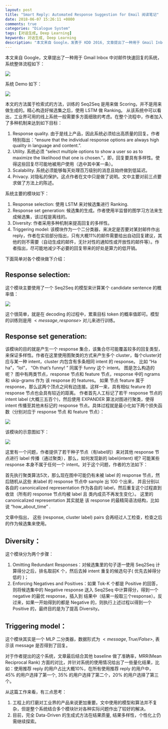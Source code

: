 ```yaml
---
layout: post
title: "Smart Reply: Automated Response Suggestion for Email 阅读笔记"
date: 2018-06-07 15:26:11 +0800
comments: true
categories: "Dialogue System"
tags: [对话生成, Deep Learning]
keywords: 对话生成, Deep Learning
description: "本文来自 Google，发表于 KDD 2016, 文章提出了一种用于 Gmail Inbox 中对邮件快速回复的系统."
---
```


本文来自 Google，文章提出了一种用于 Gmail Inbox 中对邮件快速回复的系统，系统整体流程如下：

![](https://ws2.sinaimg.cn/large/006tKfTcly1fs2ne0s8bwj30ey0iowge.jpg)

系统 Demo 如下：

![](https://ws2.sinaimg.cn/large/006tKfTcly1fs2neyoxn0j309r0hd40o.jpg)

本文的方法属于检索式的方法，训练的 Seq2Seq 是用来做 Scoring，并不是用来做生成的。精心构造好候选集之后，使用 LSTM 做 Ranking。
从该系统中可以看出，工业界可用的线上系统一般需要多方面细致的考虑。在整个流程中，作者加入了多种机制来达到如下目标：

1. Response quality. 由于是线上产品，因此系统必须给出高质量的回复。作者特别指出：“ensure that the individual response options are always high quality in language and content.”.
2. Utility. 系统必须 “select multiple options to show a user so as to maximize the likelihood that one is chosen.”，即，回复要具有多样性。使得这些回复尽可能地被用户使用（选中其中某一条）。
3. Scalability. 系统必须能够每天处理百万级别的消息且始终做到低延迟。
4. Privacy. 对隐私的保护。这点作者在文中只是做了说明。文中主要对前三点要求做了方法上的陈述。

系统主要的模块如下：

1. Response selection: 使用 LSTM 来对候选集进行 Ranking. 
2. Response set generation: 候选集的生成。作者使用半监督的图学习方法来生成候选集，该过程是离线的。
3. Diversity: 作者采用多种机制来提高回复的多样性。
4. Triggering model: 该模块作为一个二分类器，来决定是否要对某封邮件作出 reply，作者在实验部分指出，只有大概11%的邮件需要给出自动回复建议，其他的则不需要（自动生成的邮件，无针对性的通知性或开放性的邮件等）。作者指出，尽可能地减少不必要的回复带来的好处是算力的低开销。

下面简单对各个模块做下介绍：

## Response selection:
这个模块主要使用了一个 Seq2Seq 的模型来计算某个 candidate sentence 的概率值：

![](https://ws1.sinaimg.cn/large/006tKfTcly1fs2ngcgasfj30ct020aa2.jpg)

这个很简单，就是在 decoding 的过程中，累乘目标 token 的概率值即可。模型的训练则是用 $<message, response>$ 对儿来进行训练。

## Response set generation:
该模块的目的就是产生一个 response 集合，该集合尽可能覆盖较多的回复类型，来保证多样性。作者在这里使用图聚类的方式来产生多个 cluster，每个cluster对应与某一种 intent，cluster 内包含有多条相同 intent 的 response。 比如 “Ha ha”，“lol”， “Oh that’s funny! ” 同属于 funny 这个 intent。
图是怎么构造的呢？ 图中有两类节点，response 节点和 feature 节点，response 中的 ngrams 和 skip-grams 作为 该 response 的 features。
如果 节点 feature 属于 response，那么这两个顶点之间有边连接。这样一来，具有相似 feature 的 response 节点也会具有较近的距离。
作者首先人工标记了若干 response 节点的 intent label (大概三五百个)，然后使用 EXPANDER 算法对图进行聚类，使得 intent 传播至其他未标记的 response 节点。具体过程就是最小化如下两个损失函数（分别对应于 response 节点 和 feature 节点）：

![](https://ws4.sinaimg.cn/large/006tKfTcly1fs2nhcfiu1j30ch0ctwhs.jpg)

该模块的示意图如下：

![](https://ws1.sinaimg.cn/large/006tKfTcly1fs2nfv0isdj30mr0b6gob.jpg)

这里有一个问题，作者提供了若干种子节点（有label的）来对其他 response 节点进行 label 传播（通过聚类），那么，如何发现新的 label(intent) 呢? 
可能某些 response 本身不属于任何一个 intent。对于这个问题，作者的方法如下：

首先执行聚类算法5次，那么现在图中可能仍有未被 label 的 response 节点，然后随机从这些 未label 的 response 节点中 sample 出 100 个出来，
并且分别以各自的 canonicalized representation 作为各自的 label，然后重复这个过程直到收敛（所有的 response 节点均被 label 且 类内成员不再发生变化）。
这里的  canonicalized representation 其实就是 该 response 的最精简语法结构，比如说 “how_about_time” .

文章中指出， 这些 (response, cluster label) pairs 会再经过人工检查，检查之后的作为候选集来使用。

## Diversity：
这个模块分为两个步骤：

1.  Omitting Redundant Responses：对候选集里的句子逐一使用 Seq2Seq 计算得分之后，排名取前K 个，然后去掉 intent 重复的候选句子( 优先去掉得分低的 )；
2.  Enforcing Negatives and Positives：如果 Tok-K 个都是 Positive 的回答，则将候选集中的 Negative response 送入 Seq2Seq 中计算得分，得到一个 negative 的最优 response，插入到 结果中（结果一般取三个response）。反过来，如果一开始得到的都是 Negative 的，则执行上述过程以得到一个 Positive 的，最终目的是为了提高 Diversity。

## Triggering model：
这个模块其实是一个 MLP 二分类器，数据形式为 $<message, True/False>$, 表示该 message 是否得到了回复。

对于作者提出的这个系统，文章最后结合其他 baseline 做了准确率，MRR(Mean Reciprocal Rank) 方面的对比，并针对系统的使用情况给出了一些量化结果，比如：使用推荐 reply 的用户占比大概10%，在所有使用推荐 reply 的用户中，45% 的用户选择了第一个, 35% 的用户选择了第二个，20% 的用户选择了第三个。

从这篇工作来看，有三点思考：

1. 工程上的打磨对工业界的产品来说更加重要。文中使用的模型和算法并不复杂，但是整个系统结合多个模块针对各种实际问题作出了较好的解决。
2. 目前，完全 Data-Driven 的生成式方法在结果质量, 结果多样性，个性化上仍需继续探索。



